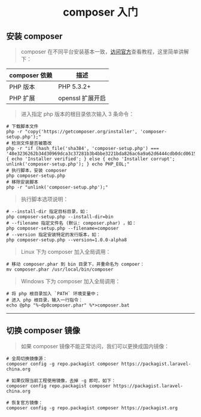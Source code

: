 # <center>composer 入门</center>

## 安装 composer

> composer 在不同平台安装基本一致，[访问官方](https://getcomposer.org/download/)查看教程，这里简单讲解下：

| composer 依赖 | 描述             |
| ------------- | ---------------- |
| PHP 版本      | PHP 5.3.2+       |
| PHP 扩展      | openssl 扩展开启 |

> 进入指定 php 版本的根目录依次输入 3 条命令：

```shell
# 下载脚本文件
php -r "copy('https://getcomposer.org/installer', 'composer-setup.php');"
# 检测文件是否被篡改
php -r "if (hash_file('sha384', 'composer-setup.php') === '48e3236262b34d30969dca3c37281b3b4bbe3221bda826ac6a9a62d6444cdb0dcd0615698a5cbe587c3f0fe57a54d8f5') { echo 'Installer verified'; } else { echo 'Installer corrupt'; unlink('composer-setup.php'); } echo PHP_EOL;"
# 执行脚本，安装 composer
php composer-setup.php
# 移除安装脚本
php -r "unlink('composer-setup.php');"
```

> 执行脚本选项说明：

```shell
# --install-dir 指定目标目录，如：
php composer-setup.php --install-dir=bin
# --filename 指定文件名 (默认: composer.phar) ，如：
php composer-setup.php --filename=composer
# --version 指定安装特定的发行版本，如：
php composer-setup.php --version=1.0.0-alpha8
```

> Linux 下为 composer 加入全局调用：

```shell
# 移动 composer.phar 到 bin 目录下，并重命名为 compoer：
mv composer.phar /usr/local/bin/composer
```

> Windows 下为 composer 加入全局调用：

```shell
# 将 php 根目录加入 `PATH` 环境变量中；
# 进入 php 根目录，输入一行指令：
echo @php "%~dp0composer.phar" %*>composer.bat
```

---

## 切换 composer 镜像

> 如果 composer 镜像不能正常访问，我们可以更换成国内镜像：

```shell
# 全局切换镜像源：
composer config -g repo.packagist composer https://packagist.laravel-china.org

# 如果仅限当前工程使用镜像，去掉 -g 即可，如下：
composer config repo.packagist composer https://packagist.laravel-china.org

# 恢复官方镜像：
composer config -g repo.packagist composer https://packagist.org
```
